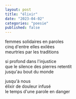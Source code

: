 ```yaml
---
layout: post
title: "élixir"
date: "2023-04-02"
categories: "poesie"
published: false
---
```



femmes solidaires en paroles  
cinq d'entre elles exilées  
meurtries par les traditions  

si profond dans l'injustice  
que le silence des pierres retentit  
jusqu'au bout du monde  

jusqu'à nous  
élixir de douleur infusé  
le temps d'une parole en danger  
